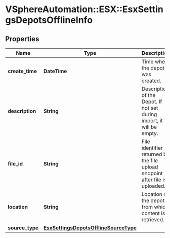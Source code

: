 # VSphereAutomation::ESX::EsxSettingsDepotsOfflineInfo

## Properties
Name | Type | Description | Notes
------------ | ------------- | ------------- | -------------
**create_time** | **DateTime** | Time when the depot was created. | 
**description** | **String** | Description of the Depot. If not set during import, it will be empty. | 
**file_id** | **String** | File identifier returned by the file upload endpoint after file is uploaded. | [optional] 
**location** | **String** | Location of the depot from which content is retrieved. | [optional] 
**source_type** | [**EsxSettingsDepotsOfflineSourceType**](EsxSettingsDepotsOfflineSourceType.md) |  | 


